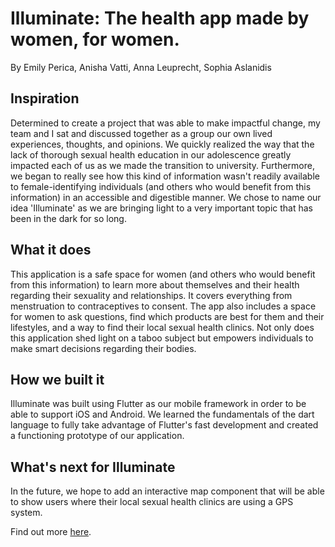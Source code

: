 # Illuminate: The health app made by women, for women.
By Emily Perica, Anisha Vatti, Anna Leuprecht, Sophia Aslanidis
## Inspiration
Determined to create a project that was able to make impactful change, my team and I sat and discussed together as a group our own lived experiences, thoughts, and opinions. We quickly realized the way that the lack of thorough sexual health education in our adolescence greatly impacted each of us as we made the transition to university. Furthermore, we began to really see how this kind of information wasn't readily available to female-identifying individuals (and others who would benefit from this information) in an accessible and digestible manner. We chose to name our idea 'Illuminate' as we are bringing light to a very important topic that has been in the dark for so long.

## What it does
This application is a safe space for women (and others who would benefit from this information) to learn more about themselves and their health regarding their sexuality and relationships. It covers everything from menstruation to contraceptives to consent. The app also includes a space for women to ask questions, find which products are best for them and their lifestyles, and a way to find their local sexual health clinics. Not only does this application shed light on a taboo subject but empowers individuals to make smart decisions regarding their bodies.

## How we built it
Illuminate was built using Flutter as our mobile framework in order to be able to support iOS and Android. 
We learned the fundamentals of the dart language to fully take advantage of Flutter's fast development and created a functioning prototype of our application.

## What's next for Illuminate
In the future, we hope to add an interactive map component that will be able to show users where their local sexual health clinics are using a GPS system. 


Find out more [here](https://devpost.com/software/illuminate-u54j7o).
